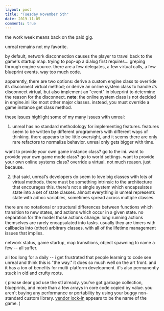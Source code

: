 ```yaml
---
layout: post
title: "Tuesday November 5th"
date: 2019-11-05
comments: true
---
```

the work week means back on the paid gig.

unreal remains not my favorite. 

by default, network disconnection causes the player to travel back to the game's startup map. trying to pop-up a dialog first requires... greping through engine source. there are a few delegates, a few virtual calls, a few blueprint events. way too much code.

apparently, there are two options: derive a custom engine class to override its disconnect virtual method; or derive an online system class to handle *its* disconnect virtual, but also implement an "event" in blueprint to determine the reason for the disconnect. **note**: the online system class is not decided in engine.ini like most other major classes. instead, you must override a game instance get class method.

these issues highlight some of my many issues with unreal:

1. unreal has no standard methodology for implementing features. features seem to be written by different programmers with different ways of thinking. there appears to be little oversight, and it seems there are only rare refactors to normalize behavior. unreal only gets bigger with time.

want to provide your own game instance class? go to the ini. want to provide your own game mode class? go to world settings. want to provide your own online systems class? override a virtual. not much reason. just because.

2. that said, unreal's developers do seem to love big classes with lots of virtual methods. there must be something intrinsic to the architecture that encourages this. there's not a single system which encapsulates state into a set of state classes. almost everything in unreal represents state with adhoc variables, sometimes spread across multiple classes. 

there are no notational or structural differences between functions which transition to new states, and actions which occur in a given state. no separation for the model those actions change. long running actions themselves are rarely encapsulated into tasks. usually they are timers with callbacks into (other) arbitrary classes. with all of the lifetime management issues that implies.

network status, game startup, map transitions, object spawning to name a few -- all suffer.

all too long for a daily -- i get frustrated that people learning to code see unreal and think this is "the way." it does so much well on the art front. and it has a ton of benefits for multi-platform development. it's also permanently stuck in old and crufty roots.

( please dear god use the stl already. you've got garbage collection, blueprints, and more than a few arrays in core code copied by value. you aren't buying any performance or portability by using your buggy non-standard custom library. [vendor lock-in](https://en.wikipedia.org/wiki/Vendor_lock-in) appears to be the name of the game. )
